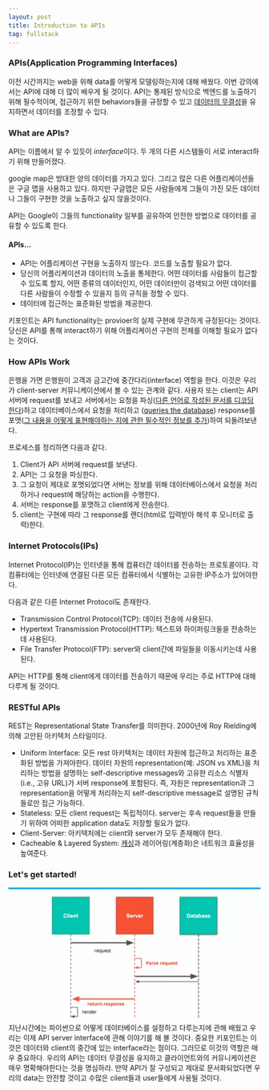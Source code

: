 ```yaml
---
layout: post
title: Introduction to APIs
tag: fullstack
---
```

### APIs(Application Programming Interfaces)

이전 시간까지는 web을 위해 data를 어떻게 모델링하는지에 대해 배웠다. 이번 강의에서는 API에 대해 더 많이 배우게 될 것이다. API는 통제된 방식으로 백엔드를 
노출하기 위해 필수적이며, 접근하기 위한 behaviors들을 규정할 수 있고 [데이터의 무결성](https://untitledtblog.tistory.com/123)을 유지하면서 데이터를 조정할 수 있다.

### What are APIs?
API는 이름에서 알 수 있듯이 *interface*이다. 두 개의 다른 시스템들이 서로 interact하기 위해 만들어졌다.

google map은 방대한 양의 데이터를 가지고 있다. 그리고 많은 다른 어플리케이션들은 구글 맵을 사용하고 있다. 하지만 구글맵은 모든 사람들에게 그들이 가진 
모든 데이터나 그들이 구현한 것을 노출하고 싶지 않을것이다. 

API는 Google이 그들의 functionality 일부를 공유하여 안전한 방법으로 데이터를 공유할 수 있도록 한다. 

#### APIs...
- API는 어플리케이션 구현을 노출하지 않는다. 코드를 노출할 필요가 없다.
- 당신의 어플리케이션과 데이터의 노출을 통제한다. 어떤 데이터를 사람들이 접근할 수 있도록 할지, 어떤 종류의 데이터인지, 어떤 데이터만이 검색되고 어떤 데이터를
 다른 사람들이 수정할 수 있을지 등의 규칙을 정할 수 있다.
- 데이터에 접근하는 표준화된 방법을 제공한다.

키포인트는 API functionality는 provioer의 실제 구현에 무관하게 규정된다는 것이다. 당신은 API를 통해 interact하기 위해 어플리케이션 구현의 전체를 이해할 필요가 없다는 것이다.

### How APIs Work
은행을 가면 은행원이 고객과 금고간에 중간다리(interface) 역할을 한다. 이것은 우리가 client-server 커뮤니케이션에서 볼 수 있는 관계와 같다. 사용자 또는 
client는 API 서버에 request를 보내고 서버에서는 요청을 파싱([다른 언어로 작성된 문서를 디코딩 한다](https://est0que.tistory.com/11))하고 데이터베이스에서 요청을 처리하고
([queries the database](http://www.terms.co.kr/query.htm)) response를 포맷([그 내용을 어떻게 표현해야하는 지에 관한 필수적인 정보를 추가](http://www.terms.co.kr/format.htm))하여 되돌려보낸다.

프로세스를 정리하면 다음과 같다.
1. Client가 API 서버에 request를 보낸다.
2. API는 그 요청을 파싱한다.
3. 그 요청이 제대로 포맷되었다면 서버는 정보를 위해 데이터베이스에서 요청을 처리하거나 request에 해당하는 action을 수행한다.
4. 서버는 response를 포맷하고 client에게 전송한다.
5. client는 구현에 따라 그 response를 랜더(html로 입력받아 해석 후 모니터로 출력)한다.


### Internet Protocols(IPs)
Internet Protocol(IP)는 인터넷을 통해 컴퓨터간 데이터를 전송하는 프로토콜이다. 각 컴퓨터에는 인터넷에 연결된 다른 모든 컴퓨터에서 식별하는 고유한 
IP주소가 있어야한다.

다음과 같은 다른 Internet Protocol도 존재한다.
- Transmission Control Protocol(TCP): 데이터 전송에 사용된다.
- Hypertext Transmission Protocol(HTTP): 텍스트와 하이퍼링크들을 전송하는데 사용된다.
- File Transfer Protocol(FTP): server와 client간에 파일들을 이동시키는데 사용된다.

API는 HTTP를 통해 client에게 데이터를 전송하기 때문에 우리는 주로 HTTP에 대해 다루게 될 것이다.

### RESTful APIs
REST는 Representational State Transfer를 의미한다. 2000년에 Roy Rielding에 의해 고안된 아키텍처 스타일이다.
- Uniform Interface: 모든 rest 아키텍처는 데이터 자원에 접근하고 처리하는 표준화된 방법을 가져야한다. 데이터 자원의 representation(예: JSON vs XML)을 처리하는 방법을 설명하는 self-descriptive messages와 고유한 리소스 식별자(i.e., 고유 URL)가 서버 response에 포함된다. 즉, 자원은 representation과 그 representation을 어떻게 처리하는지 self-descriptive message로 설명된 규칙들로만 접근 가능하다.
- Stateless: 모든 client request는 독립적이다. server는 후속 request들을 만들기 위하여 어떠한 application data도 저장할 필요가 없다.
- Client-Server: 아키텍처에는 ciient와 server가 모두 존재해야 한다.
- Cacheable & Layered System: [캐싱](https://richong.tistory.com/95)과 레이어링(계층화)은 네트워크 효율성을 높여준다.

### Let's get started!
![server](/img/server.png)
지난시간에는 파이썬으로 어떻게 데이터베이스를 설정하고 다루는지에 관해 배웠고 우리는 이제 API server interface에 관해 이야기를 해 볼 것이다.
중요한 키포인트는 이것은 데이터와 client의 중간에 있는 interface라는 점이다. 그러므로 이것의 역할은 매우 중요하다. 우리의 API는 데이터 무결성을 유지하고 클라이언트와의 커뮤니케이션은 매우 명확해야한다는 것을 명심하라. 만약 API가 잘 구성되고 제대로 문서화되었다면 우리의 data는 
안전할 것이고 수많은 cilent들과 user들에게 사용될 것이다.
